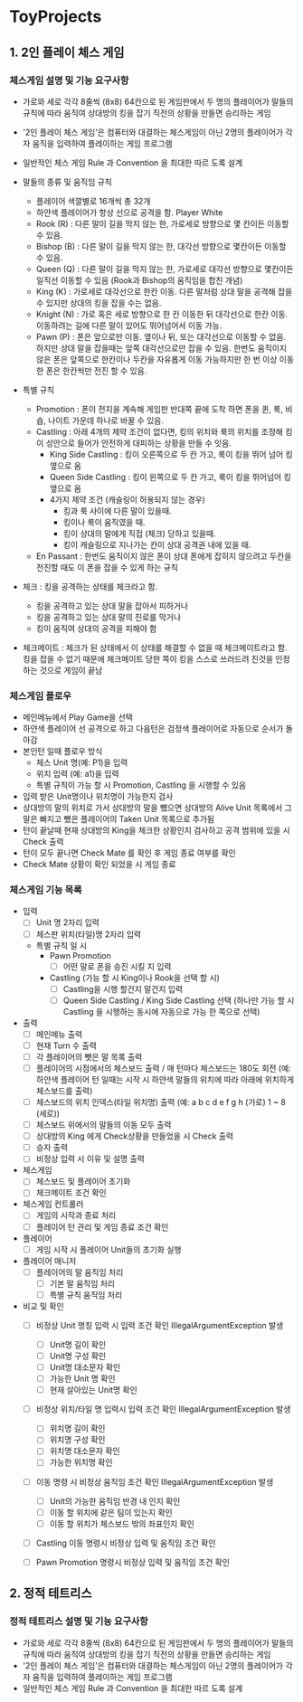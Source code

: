# ToyProjects

## 1.   2인 플레이 체스 게임

### 체스게임 설명 및 기능 요구사항
- 가로와 세로 각각 8줄씩 (8x8) 64칸으로 된 게임판에서 두 명의 플레이어가 말들의 규칙에 따라 움직여 상대방의 킹을 잡기 직전의 상황을 만들면 승리하는 게임
- '2인 플레이 체스 게임'은 컴퓨터와 대결하는 체스게임이 아닌 2명의 플레이어가 각자 움직을 입력하여 플레이하는 게임 프로그램
- 일반적인 체스 게임 Rule 과 Convention 을 최대한 따르 도록 설계

- 말들의 종류 및 움직임 규칙
  - 플레이어 색깔별로 16개씩 총 32개
  - 하얀색 플레이어가 항상 선으로 공격을 함. Player White
  - Rook (R) : 다른 말이 길을 막지 않는 한, 가로세로 방향으로 몇 칸이든 이동할 수 있음.
  - Bishop (B) : 다른 말이 길을 막지 않는 한, 대각선 방향으로 몇칸이든 이동할 수 있음.
  - Queen (Q) : 다른 말이 길을 막지 않는 한, 가로세로 대각선 방향으로 몇칸이든 일직선 이동할 수 있음 (Rook과 Bishop의 움직임을 합친 개념)
  - King (K) : 가로세로 대각선으로 한칸 이동. 다른 말처럼 상대 말을 공격해 잡을 수 있지만 상대의 킹을 잡을 수는 없음.
  - Knight (N) : 가로 혹은 세로 방향으로 한 칸 이동한 뒤 대각선으로 한칸 이동. 이동하려는 길에 다른 말이 있어도 뛰어넘어서 이동 가능.
  - Pawn (P) : 폰은 앞으로만 이동. 옆이나 뒤, 또는 대각선으로 이동할 수 없음. 하지만 상대 말을 잡을때는 앞쪽 대각선으로만 잡을 수 있음. 한번도 움직이지 않은 폰은 앞쪽으로 한칸이나 두칸을 자유롭게 이동 가능하지만 한 번 이상 이동한 폰은 한칸씩만 전진 할 수 있음.

- 특별 규칙
  - Promotion : 폰이 전지을 계속해 게임판 반대쪽 끝에 도착 하면 폰을 퀸, 룩, 비숍, 나이트 가운데 하나로 바꿀 수 있음.
  - Castling : 아래 4개의 제약 조건이 없다면, 킹의 위치와 룩의 위치를 조정해 킹이 성안으로 들어가 안전하게 대피하는 상황을 만들 수 잇음.
    - King Side Castling : 킹이 오른쪽으로 두 칸 가고, 룩이 킹을 뛰어 넘어 킹 옆으로 옴
    - Queen Side Castling : 킹이 왼쪽으로 두 칸 가고, 룩이 킹을 뛰어넘어 킹 옆으로 옴
    - 4가지 제약 조건 (캐슬링이 허용되지 않는 경우)
      - 킹과 룩 사이에 다른 말이 있을때.
      - 킹이나 룩이 움직였을 때.
      - 킹이 상대의 말에게 직접 (체크) 당하고 있을때.
      - 킹이 캐슬링으로 지나가는 칸이 상대 공격권 내에 있을 때.
  - En Passant : 한번도 움직이지 않은 폰이 상대 폰에게 잡히지 않으려고 두칸을 전진할 때도 이 폰을 잡을 수 있게 하는 규칙

- 체크 : 킹을 공격하는 상태를 체크라고 함.
  - 킹을 공격하고 있는 상대 말을 잡아서 피하거나
  - 킹을 공격하고 있는 상대 말의 진로를 막거나
  - 킹이 움직여 상대의 공격을 피해야 함
- 체크메이트 : 체크가 된 상태에서 이 상태를 해결할 수 없을 때 체크메이트라고 함. 킹을 잡을 수 없기 때문에 체크메이트 당한 쪽이 킹을 스스로 쓰러드려 진것을 인정하는 것으로 게임이 끝남

### 체스게임 플로우
- 메인메뉴에서 Play Game을 선택
- 하얀색 플레이어 선 공격으로 하고 다음턴은 검정색 플레이어로 자동으로 순서가 돌아감
- 본인턴 일때 플로우 방식
  - 체스 Unit 명(예: P1)을 입력
  - 위치 입력 (예: a1)을 입력
  - 특별 규칙이 가능 할 시 Promotion, Castling 을 시행할 수 있음
- 입력 받은 Unit명이나 위치명이 가능한지 검사
- 상대방의 말의 위치로 가서 상대방의 말을 뺐으면 상대방의 Alive Unit 목록에서 그 말은 빠지고 뺐은 플레이어의 Taken Unit 목록으로 추가됨
- 턴이 끝날때 현재 상대방의 King을 체크한 상황인지 검사하고 공격 범위에 있을 시 Check 출력
- 턴이 모두 끝나면 Check Mate 를 확인 후 게임 종료 여부를 확인
- Check Mate 상황이 확인 되었을 시 게임 종료

### 체스게임 기능 목록
- 입력
  - [ ] Unit 명 2자리 입력
  - [ ] 체스판 위치(타일)명 2자리 입력
  - 특별 규칙 일 시
    - Pawn Promotion
      - [ ] 어떤 말로 폰을 승진 시킬 지 입력
    - Castling (가능 할 시 King이나 Rook을 선택 할 시)
      - [ ] Castling을 시행 할건지 말건지 입력
      - [ ] Queen Side Castling / King Side Castling 선택 (하나만 가능 할 시 Castling 을 시행하는 동시에 자동으로 가능 한 쪽으로 선택)
- 출력
  - [ ] 메인메뉴 출력
  - [ ] 현재 Turn 수 출력
  - [ ] 각 플레이어의 뺏은 말 목록 출력
  - [ ] 플레이어의 시점에서의 체스보드 출력 / 매 턴마다 체스보드는 180도 회전 (예: 하얀색 플레이어 턴 일때는 시작 시 하얀색 말들의 위치에 따라 아래에 위치하게 체스보드를 출력)
  - [ ] 체스보드의 위치 인덱스(타일 위치명) 출력 (예: a b c d e f g h (가로) 1 ~ 8 (세로))
  - [ ] 체스보드 위에서의 말들의 이동 모두 출력
  - [ ] 상대방의 King 에게 Check상황을 만들었을 시 Check 출력
  - [ ] 승자 출력
  - [ ] 비정상 입력 시 이유 및 설명 출력
- 체스게임
  - [ ] 체스보드 및 플레이어 초기화
  - [ ] 체크메이트 조건 확인
- 체스게임 컨트롤러
  - [ ] 게임의 시작과 종료 처리
  - [ ] 플레이어 턴 관리 및 게임 종료 조건 확인
- 플레이어
  - [ ] 게임 시작 시 플레이어 Unit들의 초기화 실행
- 플레이어 매니저
  - [ ] 플레이어의 말 움직임 처리
    - [ ] 기본 말 움직임 처리
    - [ ] 특별 규칙 움직임 처리
- 비교 및 확인
  - [ ] 비정상 Unit 명칭 입력 시 입력 조건 확인 IllegalArgumentException 발생
    - [ ] Unit명 길이 확인
    - [ ] Unit명 구성 확인
    - [ ] Unit명 대소문자 확인
    - [ ] 가능한 Unit 명 확인
    - [ ] 현재 살아있는 Unit명 확인
  - [ ] 비정상 위치/타일 명 입력시 입력 조건 확인 IllegalArgumentException 발생
    - [ ] 위치명 길이 확인
    - [ ] 위치명 구성 확인
    - [ ] 위치명 대소문자 확인
    - [ ] 가능한 위치명 확인
  - [ ] 이동 명령 시 비정상 움직임 조건 확인 IllegalArgumentException 발생
    - [ ] Unit의 가능한 움직임 반경 내 인지 확인
    - [ ] 이동 할 위치에 같은 팀이 있는지 확인
    - [ ] 이동 할 위치가 체스보드 밖의 좌표인지 확인
  - [ ] Castling 이동 명령시 비정상 입력 및 움직임 조건 확인
  - [ ] Pawn Promotion 명령시 비정상 입력 및 움직임 조건 확인


## 2. 정적 테트리스

### 정적 테트리스 설명 및 기능 요구사항
- 가로와 세로 각각 8줄씩 (8x8) 64칸으로 된 게임판에서 두 명의 플레이어가 말들의 규칙에 따라 움직여 상대방의 킹을 잡기 직전의 상황을 만들면 승리하는 게임
- '2인 플레이 체스 게임'은 컴퓨터와 대결하는 체스게임이 아닌 2명의 플레이어가 각자 움직을 입력하여 플레이하는 게임 프로그램
- 일반적인 체스 게임 Rule 과 Convention 을 최대한 따르 도록 설계

